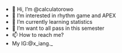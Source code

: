 - 👋 Hi, I’m @calculatorowo
- 👀 I’m interested in rhythm game and APEX
- 🌱 I’m currently learning statistics
- 💞️ I’m want to all pass in this semester
- 📫 How to reach me?
- My IG:@x_iang._

<!---
calculatorowo/calculatorowo is a ✨ special ✨ repository because its `README.md` (this file) appears on your GitHub profile.
You can click the Preview link to take a look at your changes.
--->
